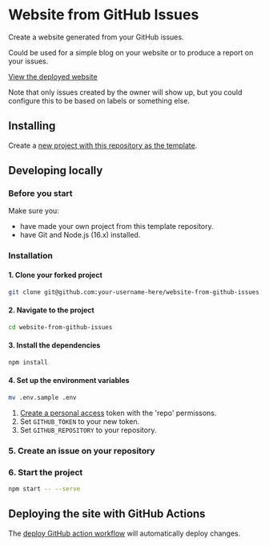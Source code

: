 # Website from GitHub Issues

Create a website generated from your GitHub issues.

Could be used for a simple blog on your website or to produce a report on your issues.

[View the deployed website](../../deployments)

Note that only issues created by the owner will show up, but you could configure this to be based on labels or something else.

## Installing

Create a [new project with this repository as the template](https://github.com/NickColley/website-from-github-issues/generate).

## Developing locally

### Before you start

Make sure you:
- have made your own project from this template repository.
- have Git and Node.js (16.x) installed.

### Installation

#### 1. Clone your forked project
```bash
git clone git@github.com:your-username-here/website-from-github-issues.git
```

#### 2. Navigate to the project
```bash
cd website-from-github-issues
```

#### 3. Install the dependencies
```bash
npm install
```

#### 4. Set up the environment variables
```bash
mv .env.sample .env
```

1. [Create a personal access](https://docs.github.com/en/free-pro-team@latest/github/authenticating-to-github/creating-a-personal-access-token) token with the 'repo' permissons.
2. Set `GITHUB_TOKEN` to your new token.
3. Set `GITHUB_REPOSITORY` to your repository.

### 5. Create an issue on your repository

### 6. Start the project
```bash
npm start -- --serve
```

## Deploying the site with GitHub Actions

The [deploy GitHub action workflow](./github/workflows/deploy.yml) will automatically deploy changes.
